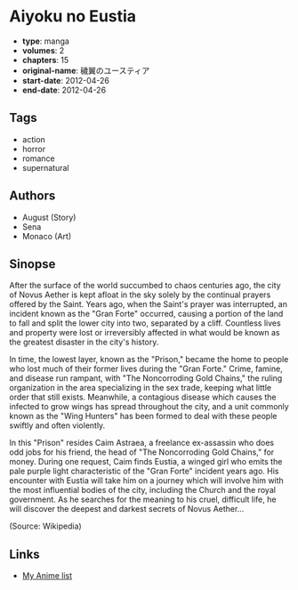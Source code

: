 # Aiyoku no Eustia

-   **type**: manga
-   **volumes**: 2
-   **chapters**: 15
-   **original-name**: 穢翼のユースティア
-   **start-date**: 2012-04-26
-   **end-date**: 2012-04-26

## Tags

-   action
-   horror
-   romance
-   supernatural

## Authors

-   August (Story)
-   Sena
-   Monaco (Art)

## Sinopse

After the surface of the world succumbed to chaos centuries ago, the city of Novus Aether is kept afloat in the sky solely by the continual prayers offered by the Saint. Years ago, when the Saint's prayer was interrupted, an incident known as the "Gran Forte" occurred, causing a portion of the land to fall and split the lower city into two, separated by a cliff. Countless lives and property were lost or irreversibly affected in what would be known as the greatest disaster in the city's history.

In time, the lowest layer, known as the "Prison," became the home to people who lost much of their former lives during the "Gran Forte." Crime, famine, and disease run rampant, with "The Noncorroding Gold Chains," the ruling organization in the area specializing in the sex trade, keeping what little order that still exists. Meanwhile, a contagious disease which causes the infected to grow wings has spread throughout the city, and a unit commonly known as the "Wing Hunters" has been formed to deal with these people swiftly and often violently.

In this "Prison" resides Caim Astraea, a freelance ex-assassin who does odd jobs for his friend, the head of "The Noncorroding Gold Chains," for money. During one request, Caim finds Eustia, a winged girl who emits the pale purple light characteristic of the "Gran Forte" incident years ago. His encounter with Eustia will take him on a journey which will involve him with the most influential bodies of the city, including the Church and the royal government. As he searches for the meaning to his cruel, difficult life, he will discover the deepest and darkest secrets of Novus Aether...

(Source: Wikipedia)

## Links

-   [My Anime list](https://myanimelist.net/manga/37753/Aiyoku_no_Eustia)
